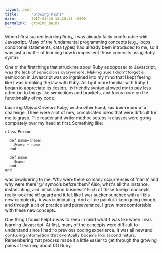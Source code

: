 ```yaml
---
layout: post
title:      "Growing Pains"
date:       2017-09-19 18:28:58 -0400
permalink:  growing_pains
---
```



When I first started learning Ruby, I was already fairly comfortable with Javascript. Many of the fundamental programming concepts (e.g., loops, conditional statements, data types) had already been introduced to me, so it was just a matter of learning how to implement those concepts using Ruby syntax. 


One of the first things that struck me about Ruby as opposed to Javascript, was the lack of semicolons everywhere. Making sure I didn't forget a semicolon in Javascript was so ingrained into my mind that I kept feeling like I was breaking the law with Ruby. As I got more familiar with Ruby, I began to appreciate its design. Its friendly syntax allowed me to pay less attention to things like semicolons and brackets, and focus more on the functionality of my code.
 
 
Learning Object Oriented Ruby, on the other hand, has been more of a challenge. There were a lot of new, complicated ideas that were difficult for me to grasp. The reader and writer method setups in classes were going completely over my head at first. Something like:

```
class Person
 
  def name=(name)
    @name = name
  end
 
  def name
    @name
  end
end

```
was bewildering to me. Why were there so many occurrences of 'name' and why were there '@' symbols before them? Also, what's all this instance, instantiating, and initialization business? Each of these foreign concepts really took me off guard and it felt like I was sucker punched with all this new complexity. It was intimidating. And a little painful. I kept going though, and through a bit of practice and perseverance, I grew more comfortable with these new concepts. 


One thing I found helpful was to keep in mind what it was like when I was learning Javascript. At first, many of the concepts were difficult to understand since I had no previous coding experience. It was all new and confusing information that eventually became like second nature. Remembering that process made it a little easier to get through the growing pains of learning about OO Ruby. 
